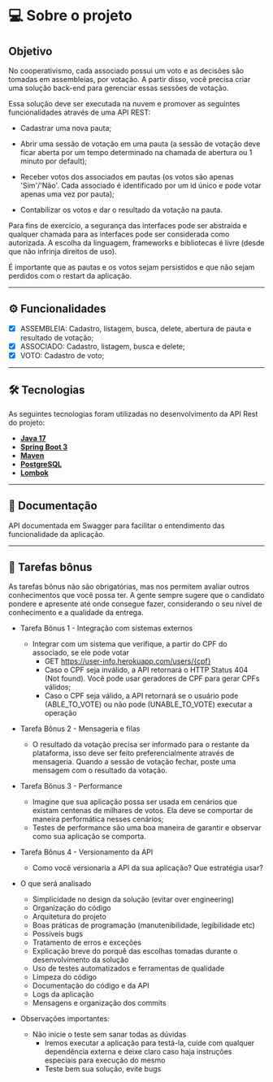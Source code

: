 # 💻 Sobre o projeto

## Objetivo
No cooperativismo, cada associado possui um voto e as decisões são tomadas em assembleias, por votação. A partir disso, você precisa criar uma solução back-end para gerenciar essas sessões de votação.

Essa solução deve ser executada na nuvem e promover as seguintes funcionalidades através de uma API REST:

- Cadastrar uma nova pauta;

- Abrir uma sessão de votação em uma pauta (a sessão de votação deve ficar aberta por um tempo determinado na chamada de abertura ou 1 minuto por default);

- Receber votos dos associados em pautas (os votos são apenas 'Sim'/'Não'. Cada associado é identificado por um id único e pode votar apenas uma vez por pauta);

- Contabilizar os votos e dar o resultado da votação na pauta.

Para fins de exercício, a segurança das interfaces pode ser abstraída e qualquer chamada para as interfaces pode ser considerada como autorizada. A escolha da linguagem, frameworks e bibliotecas é livre (desde que não infrinja direitos de uso).

É importante que as pautas e os votos sejam persistidos e que não sejam perdidos com o restart da aplicação.

---

## ⚙️ Funcionalidades

- [x] ASSEMBLEIA: Cadastro, listagem, busca, delete, abertura de pauta e resultado de votação;
- [x] ASSOCIADO: Cadastro, listagem, busca e delete;
- [x] VOTO: Cadastro de voto;

---

## 🛠 Tecnologias

As seguintes tecnologias foram utilizadas no desenvolvimento da API Rest do projeto:

- **[Java 17](https://www.oracle.com/java)**
- **[Spring Boot 3](https://spring.io/projects/spring-boot)**
- **[Maven](https://maven.apache.org)**
- **[PostgreSQL](https://www.postgresql.org/)**
- **[Lombok](https://projectlombok.org)**

---

## 📄 Documentação

API documentada em Swagger para facilitar o entendimento das funcionalidade da aplicação.

---
## 📝 Tarefas bônus

As tarefas bônus não são obrigatórias, mas nos permitem avaliar outros conhecimentos que você possa ter. A gente sempre sugere que o candidato pondere e apresente até onde consegue fazer, considerando o seu nível de conhecimento e a qualidade da entrega.

* Tarefa Bônus 1 - Integração com sistemas externos 
    * Integrar com um sistema que verifique, a partir do CPF do associado, se ele pode votar
        * GET https://user-info.herokuapp.com/users/{cpf}
        * Caso o CPF seja inválido, a API retornará o HTTP Status 404 (Not found). Você pode usar geradores de CPF para gerar CPFs válidos; 
        * Caso o CPF seja válido, a API retornará se o usuário pode (ABLE_TO_VOTE) ou não pode (UNABLE_TO_VOTE) executar a operação


* Tarefa Bônus 2 - Mensageria e filas
  * O resultado da votação precisa ser informado para o restante da plataforma, isso deve ser feito preferencialmente através de mensageria. Quando a sessão de votação fechar, poste uma mensagem com o resultado da votação.


* Tarefa Bônus 3 - Performance
    * Imagine que sua aplicação possa ser usada em cenários que existam centenas de milhares de votos. Ela deve se comportar de maneira performática nesses cenários;
    * Testes de performance são uma boa maneira de garantir e observar como sua aplicação se comporta.


* Tarefa Bônus 4 - Versionamento da API
  * Como você versionaria a API da sua aplicação? Que estratégia usar?
  

* O que será analisado
  * Simplicidade no design da solução (evitar over engineering)
  * Organização do código
  * Arquitetura do projeto
  * Boas práticas de programação (manutenibilidade, legibilidade etc)
  * Possíveis bugs
  * Tratamento de erros e exceções
  * Explicação breve do porquê das escolhas tomadas durante o desenvolvimento da solução
  * Uso de testes automatizados e ferramentas de qualidade
  * Limpeza do código
  * Documentação do código e da API
  * Logs da aplicação
  * Mensagens e organização dos commits


* Observações importantes:
  * Não inicie o teste sem sanar todas as dúvidas
    * Iremos executar a aplicação para testá-la, cuide com qualquer dependência externa e deixe claro caso haja instruções especiais para execução do mesmo
    * Teste bem sua solução, evite bugs
